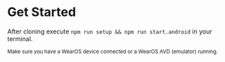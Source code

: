 # Get Started

After cloning execute `npm run setup && npm run start.android` in your terminal.

<sub>Make sure you have a WearOS device connected or a WearOS AVD (emulator) running.</sub>
